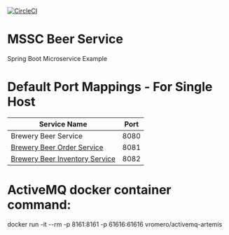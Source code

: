 [![CircleCI](https://circleci.com/gh/chrisdoberman/mssc-beer-service.svg?style=svg)](https://circleci.com/gh/chrisdoberman/mssc-beer-service)
# MSSC Beer Service

Spring Boot Microservice Example

# Default Port Mappings - For Single Host
| Service Name | Port | 
| --------| -----|
| Brewery Beer Service | 8080 |
| [Brewery Beer Order Service](https://github.com/chrisdoberman/mssc-beer-order-service/tree/my-working-branch) | 8081 |
| [Brewery Beer Inventory Service](https://github.com/chrisdoberman/mssc-beer-inventory-service/tree/my-working-branch) | 8082 |

# ActiveMQ docker container command:
docker run -it --rm -p 8161:8161 -p 61616:61616 vromero/activemq-artemis